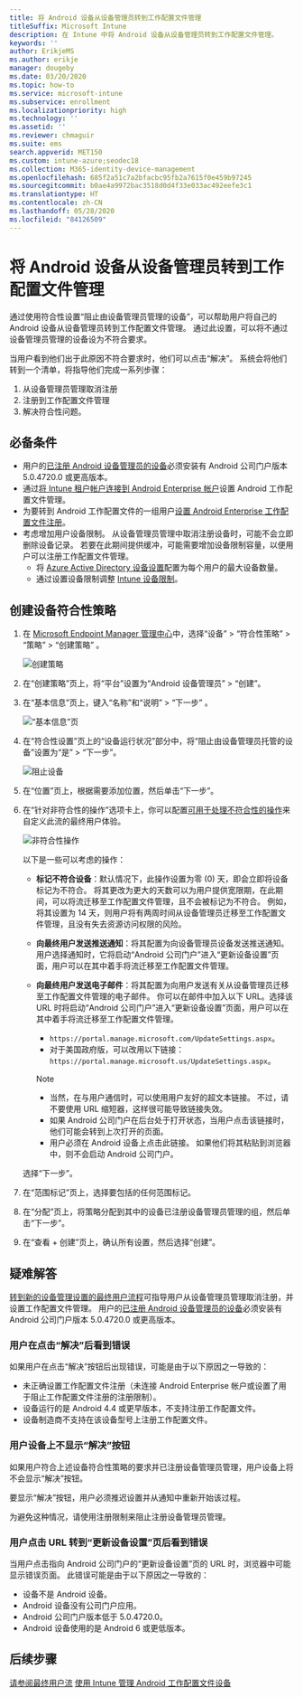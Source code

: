 ```yaml
---
title: 将 Android 设备从设备管理员转到工作配置文件管理
titleSuffix: Microsoft Intune
description: 在 Intune 中将 Android 设备从设备管理员转到工作配置文件管理。
keywords: ''
author: ErikjeMS
ms.author: erikje
manager: dougeby
ms.date: 03/20/2020
ms.topic: how-to
ms.service: microsoft-intune
ms.subservice: enrollment
ms.localizationpriority: high
ms.technology: ''
ms.assetid: ''
ms.reviewer: chmaguir
ms.suite: ems
search.appverid: MET150
ms.custom: intune-azure;seodec18
ms.collection: M365-identity-device-management
ms.openlocfilehash: 685f2a51c7a2bfacbc95fb2a7615f0e459b97245
ms.sourcegitcommit: b0ae4a9972bac3518d0d4f33e033ac492eefe3c1
ms.translationtype: HT
ms.contentlocale: zh-CN
ms.lasthandoff: 05/28/2020
ms.locfileid: "84126509"
---
```

# <a name="move-android-devices-from-device-administrator-to-work-profile-management"></a>将 Android 设备从设备管理员转到工作配置文件管理

通过使用符合性设置“阻止由设备管理员管理的设备”，可以帮助用户将自己的 Android 设备从设备管理员转到工作配置文件管理。 通过此设置，可以将不通过设备管理员管理的设备设为不符合要求。 

当用户看到他们出于此原因不符合要求时，他们可以点击“解决”。 系统会将他们转到一个清单，将指导他们完成一系列步骤：
1. 从设备管理员管理取消注册
2. 注册到工作配置文件管理
3. 解决符合性问题。 

## <a name="prerequisites"></a>必备条件

- 用户的[已注册 Android 设备管理员的设备](android-enroll-device-administrator.md)必须安装有 Android 公司门户版本 5.0.4720.0 或更高版本。
- 通过[将 Intune 租户帐户连接到 Android Enterprise 帐户](connect-intune-android-enterprise.md)设置 Android 工作配置文件管理。
- 为要转到 Android 工作配置文件的一组用户[设置 Android Enterprise 工作配置文件注册](android-work-profile-enroll.md)。
- 考虑增加用户设备限制。 从设备管理员管理中取消注册设备时，可能不会立即删除设备记录。 若要在此期间提供缓冲，可能需要增加设备限制容量，以便用户可以注册工作配置文件管理。
  - 将 [Azure Active Directory 设备设置](https://docs.microsoft.com/azure/active-directory/devices/device-management-azure-portal#configure-device-settings)配置为每个用户的最大设备数量。
  - 通过设置设备限制调整 [Intune 设备限制](enrollment-restrictions-set.md#create-a-device-limit-restriction)。 

## <a name="create-device-compliance-policy"></a>创建设备符合性策略

1. 在 [Microsoft Endpoint Manager 管理中心](https://go.microsoft.com/fwlink/?linkid=2109431)中，选择“设备” > “符合性策略” > “策略” > “创建策略”   。

    ![创建策略](./media/android-move-device-admin-work-profile/create-policy.png)

2. 在“创建策略”页上，将“平台”设置为“Android 设备管理员” > “创建”。
3. 在“基本信息”页上，键入“名称”和“说明” > “下一步”   。

    ![“基本信息”页](./media/android-move-device-admin-work-profile/basics.png)
    
4. 在“符合性设置”页上的“设备运行状况”部分中，将“阻止由设备管理员托管的设备”设置为“是”  > “下一步”。

    ![阻止设备](./media/android-move-device-admin-work-profile/block-devices.png)

5. 在“位置”页上，根据需要添加位置，然后单击“下一步”。

6. 在“针对非符合性的操作”选项卡上，你可以配置[可用于处理不符合性的操作](../protect/actions-for-noncompliance.md#available-actions-for-noncompliance)来自定义此流的最终用户体验。

    ![非符合性操作](media/android-move-device-admin-work-profile/noncompliance-actions.png)

    以下是一些可以考虑的操作：

    - **标记不符合设备**：默认情况下，此操作设置为零 (0) 天，即会立即将设备标记为不符合。 将其更改为更大的天数可以为用户提供宽限期，在此期间，可以将流迁移至工作配置文件管理，且不会被标记为不符合。 例如，将其设置为 14 天，则用户将有两周时间从设备管理员迁移至工作配置文件管理，且没有失去资源访问权限的风险。
    - **向最终用户发送推送通知**：将其配置为向设备管理员设备发送推送通知。 用户选择通知时，它将启动“Android 公司门户”进入“更新设备设置”页面，用户可以在其中着手将流迁移至工作配置文件管理。
    - **向最终用户发送电子邮件**：将其配置为向用户发送有关从设备管理员迁移至工作配置文件管理的电子邮件。 你可以在邮件中加入以下 URL。选择该 URL 时将启动“Android 公司门户”进入“更新设备设置”页面，用户可以在其中着手将流迁移至工作配置文件管理。
      - `https://portal.manage.microsoft.com/UpdateSettings.aspx`。
      - 对于美国政府版，可以改用以下链接：`https://portal.manage.microsoft.us/UpdateSettings.aspx`。
  
      > [!NOTE]
      > - 当然，在与用户通信时，可以使用用户友好的超文本链接。 不过，请不要使用 URL 缩短器，这样很可能导致链接失效。
      > - 如果 Android 公司门户在后台处于打开状态，当用户点击该链接时，他们可能会转到上次打开的页面。
      > - 用户必须在 Android 设备上点击此链接。 如果他们将其粘贴到浏览器中，则不会启动 Android 公司门户。 

    选择“下一步”。

7. 在“范围标记”页上，选择要包括的任何范围标记。
8. 在“分配”页上，将策略分配到其中的设备已注册设备管理员管理的组，然后单击“下一步”。
9. 在“查看 + 创建”页上，确认所有设置，然后选择“创建”。

## <a name="troubleshooting"></a>疑难解答

[转到新的设备管理设置的最终用户流程](../user-help/move-to-new-device-management-setup.md)可指导用户从设备管理员管理取消注册，并设置工作配置文件管理。 用户的[已注册 Android 设备管理员的设备](android-enroll-device-administrator.md)必须安装有 Android 公司门户版本 5.0.4720.0 或更高版本。

### <a name="user-sees-an-error-after-tapping-resolve"></a>用户在点击“解决”后看到错误
如果用户在点击“解决”按钮后出现错误，可能是由于以下原因之一导致的：
- 未正确设置工作配置文件注册（未连接 Android Enterprise 帐户或设置了用于阻止工作配置文件注册的注册限制）。
- 设备运行的是 Android 4.4 或更早版本，不支持注册工作配置文件。 
- 设备制造商不支持在该设备型号上注册工作配置文件。

### <a name="resolve-button-doesnt-appear-on-the-users-device"></a>用户设备上不显示“解决”按钮
如果用户符合上述设备符合性策略的要求并已注册设备管理员管理，用户设备上将不会显示“解决”按钮。

要显示“解决”按钮，用户必须推迟设置并从通知中重新开始该过程。

为避免这种情况，请使用注册限制来阻止注册设备管理员管理。

### <a name="user-sees-an-error-after-tapping-url-to-update-device-settings-page"></a>用户点击 URL 转到“更新设备设置”页后看到错误
当用户点击指向 Android 公司门户的“更新设备设置”页的 URL 时，浏览器中可能显示错误页面。 此错误可能是由于以下原因之一导致的：
- 设备不是 Android 设备。
- Android 设备没有公司门户应用。
- Android 公司门户版本低于 5.0.4720.0。
- Android 设备使用的是 Android 6 或更低版本。 

## <a name="next-steps"></a>后续步骤
[请参阅最终用户流](../user-help/move-to-new-device-management-setup.md)
[使用 Intune 管理 Android 工作配置文件设备](android-enterprise-overview.md)
